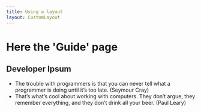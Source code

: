 ```yaml
---
title: Using a layout
layout: CustomLayout
---
```


# Here the 'Guide' page

## Developer Ipsum

- The trouble with programmers is that you can never tell what a programmer is doing until it’s too late. (Seymour Cray)
- That’s what’s cool about working with computers. They don’t argue, they remember everything, and they don’t drink all your beer. (Paul Leary)
